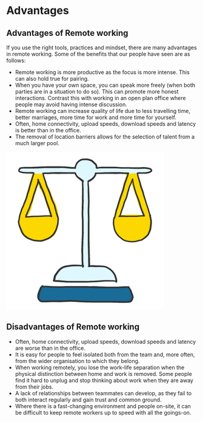 # Advantages

## Advantages of Remote working

If you use the right tools, practices and mindset, there are many advantages in remote working. Some of the benefits that our people have seen are as follows:

* Remote working is more productive as the focus is more intense. This can also hold true for pairing. 
* When you have your own space, you can speak more freely \(when both parties are in a situation to do so\). This can promote more honest interactions. Contrast this with working in an open plan office where people may avoid having intense discussion.
* Remote working can increase quality of life due to less travelling time, better marriages, more time for work and more time for yourself.
* Often, home connectivity, upload speeds, download speeds and latency is better than in the office.
* The removal of location barriers allows for the selection of talent from a much larger pool.

![](.gitbook/assets/scales_01%20%282%29%20%283%29.png)

## Disadvantages of Remote working

* Often, home connectivity, upload speeds, download speeds and latency are worse than in the office.
* It is easy for people to feel isolated both from the team and, more often, from the wider organisation to which they belong.
* When working remotely, you lose the work-life separation when the physical distinction between home and work is removed. Some people find it hard to unplug and stop thinking about work when they are away from their jobs.
* A lack of relationships between teammates can develop, as they fail to both interact regularly and gain trust and common ground.
* Where there is a fast-changing environment and people on-site, it can be difficult to keep remote workers up to speed with all the goings-on.

